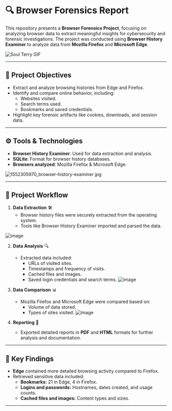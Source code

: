 # 🔍 Browser Forensics Report

This repository presents a **Browser Forensics Project**, focusing on analyzing browser data to extract meaningful insights for cybersecurity and forensic investigations. The project was conducted using **Browser History Examiner** to analyze data from **Mozilla Firefox** and **Microsoft Edge**.

![Soul Terry GIF](https://media1.tenor.com/m/BU5LjuSJCV4AAAAd/soul-terry.gif)

---

## 🚀 **Project Objectives**
- Extract and analyze browsing histories from Edge and Firefox.
- Identify and compare online behavior, including:
  - Websites visited.
  - Search terms used.
  - Bookmarks and saved credentials.
- Highlight key forensic artifacts like cookies, downloads, and session data.

---

## ⚙️ **Tools & Technologies**
- **Browser History Examiner**: Used for data extraction and analysis.
- **SQLite**: Format for browser history databases.
- **Browsers analyzed**: Mozilla Firefox & Microsoft Edge.
  
![1552305970_browser-history-examiner jpg](https://github.com/user-attachments/assets/1e21c2ca-51c0-4feb-8441-f7dcba4c3680)

---

## 📂 **Project Workflow**
1. **Data Extraction** 🛠️  
   - Browser history files were securely extracted from the operating system.  
   - Tools like Browser History Examiner imported and parsed the data.
     
![image](https://github.com/user-attachments/assets/c16a5e09-4db3-4243-ac87-b574bbfa75a4)

2. **Data Analysis** 🔍  
   - Extracted data included:
     - URLs of visited sites.
     - Timestamps and frequency of visits.
     - Cached files and images.
     - Saved login credentials and search terms.
![image](https://github.com/user-attachments/assets/c4710270-5711-4812-9bc9-0dcb873cc687)


3. **Data Comparison** 📊  
   - Mozilla Firefox and Microsoft Edge were compared based on:
     - Volume of data stored.
     - Types of sites visited.
![image](https://github.com/user-attachments/assets/e8b56685-2be9-484e-98a7-64b4cf15d39b)

4. **Reporting** 📝  
   - Exported detailed reports in **PDF** and **HTML** formats for further analysis and documentation.

---

## 🎯 **Key Findings**
- **Edge** contained more detailed browsing activity compared to Firefox.  
- Retrieved sensitive data included:
  - **Bookmarks:** 21 in Edge, 4 in Firefox.
  - **Logins and passwords:** Hostnames, dates created, and usage counts.
  - **Cached files and images:** Content types and sizes.

---
